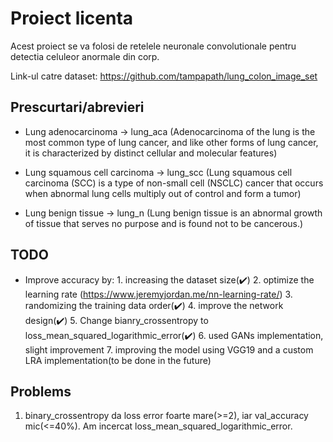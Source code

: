 # Proiect licenta
Acest proiect se va folosi de retelele neuronale convolutionale pentru detectia celuleor anormale din corp.

Link-ul catre dataset: https://github.com/tampapath/lung_colon_image_set

## Prescurtari/abrevieri
    
* Lung adenocarcinoma -> lung_aca (Adenocarcinoma of the lung is the most common type of lung cancer, and like other forms of lung cancer, it is characterized by distinct cellular and molecular features)

* Lung squamous cell carcinoma -> lung_scc (Lung squamous cell carcinoma (SCC) is a type of non-small cell (NSCLC) cancer that occurs when abnormal lung cells multiply out of control and form a tumor)

* Lung benign tissue -> lung_n (Lung benign tissue is an abnormal growth of tissue that serves no purpose and is found not to be cancerous.)

## TODO
* Improve accuracy by: 
      1. increasing the dataset size(✔️)
      2. optimize the learning rate (https://www.jeremyjordan.me/nn-learning-rate/)
      3. randomizing the training data order(✔️)
      4. improve the network design(✔️)
      5. Change bianry_crossentropy to loss_mean_squared_logarithmic_error(✔️)
      6. used GANs implementation, slight improvement
      7. improving the model using VGG19 and a custom LRA implementation(to be done in the future)

## Problems
1. binary_crossentropy da loss error foarte mare(>=2), iar val_accuracy mic(<=40%). Am incercat loss_mean_squared_logarithmic_error. 
